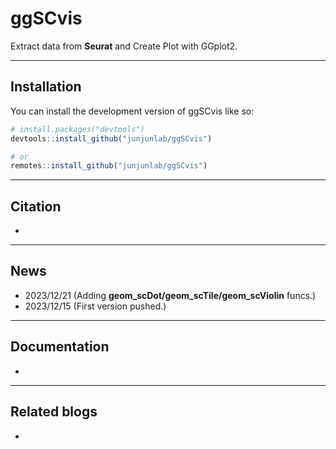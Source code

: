 # ggSCvis
 
<!-- badges: start -->

Extract data from **Seurat** and Create Plot with GGplot2.

<!-- badges: end -->

---

## Installation

You can install the development version of ggSCvis like so:

``` r
# install.packages("devtools")
devtools::install_github("junjunlab/ggSCvis")

# or
remotes::install_github("junjunlab/ggSCvis")
```

---

## Citation

-

---

## News
- 2023/12/21  (Adding **geom_scDot/geom_scTile/geom_scViolin** funcs.)
- 2023/12/15  (First version pushed.)
---

## Documentation

-

---

## Related blogs

- 
